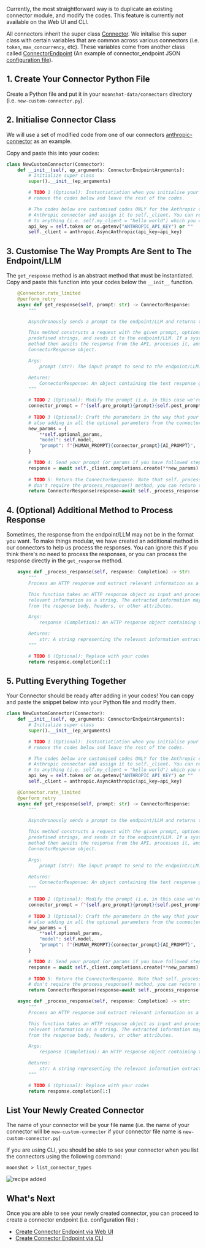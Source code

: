 Currently, the most straightforward way is to duplicate an existing connector module, and modify the codes. This feature is currently not available on the Web UI and CLI.

All connectors inherit the super class [Connector](https://github.com/aiverify-foundation/moonshot/blob/main/moonshot/src/connectors/connector.py). We initalise this super class with certain variables that are common across various connectors (i.e. `token`, `max_concurrency`, etc). These variables come from another class called [ConnectorEndpoint](https://github.com/aiverify-foundation/moonshot/blob/main/moonshot/src/connectors_endpoints/connector_endpoint.py) (An example of connector_endpoint JSON [configuration file](https://github.com/aiverify-foundation/moonshot-data/blob/main/connectors-endpoints/anthropic-claude2.json)).

## 1. Create Your Connector Python File
Create a Python file and put it in your `moonshot-data/connectors` directory (i.e. `new-custom-connector.py`).

## 2. Initialise Connector Class

We will use a set of modified code from one of our connectors [anthropic-connector](https://github.com/aiverify-foundation/moonshot-data/blob/main/connectors/anthropic-connector.py) as an example.

Copy and paste this into your codes:

```python
class NewCustomConnector(Connector):
    def __init__(self, ep_arguments: ConnectorEndpointArguments):
        # Initialize super class
        super().__init__(ep_arguments)

        # TODO 1 (Optional): Instantiatiation when you initialise your connector. If there is nothing to instantiate,
        # remove the codes below and leave the rest of the codes.

        # The codes below are customised codes ONLY for the Anthropic connector to retrieve the API key, instantiate the 
        # Anthropic connector and assign it to self._client. You can replace them with your own codes, and assign them 
        # to anything (i.e. self.my_client = "hello world") which you can call later.
        api_key = self.token or os.getenv("ANTHROPIC_API_KEY") or ""
        self._client = anthropic.AsyncAnthropic(api_key=api_key)
```

## 3. Customise The Way Prompts Are Sent to The Endpoint/LLM

The `get_response` method is an abstract method that must be instantiated. Copy and paste this function into your codes 
below the `__init__` function.

```python
    @Connector.rate_limited
    @perform_retry
    async def get_response(self, prompt: str) -> ConnectorResponse:
        """

        Asynchronously sends a prompt to the endpoint/LLM and returns the generated response.

        This method constructs a request with the given prompt, optionally prepended and appended with
        predefined strings, and sends it to the endpoint/LLM. If a system prompt is set, it is included in the request. The 
        method then awaits the response from the API, processes it, and returns the resulting message content wrapped in a 
        ConnectorResponse object.

        Args:
            prompt (str): The input prompt to send to the endpoint/LLM.

        Returns:
            ConnectorResponse: An object containing the text response generated by the endpoint/LLM.
        """

        # TODO 2 (Optional): Modify the prompt (i.e. in this case we're adding in the pre and post prompts)
        connector_prompt = f"{self.pre_prompt}{prompt}{self.post_prompt}"
        
        # TODO 3 (Optional): Craft the parameters in the way that your endpoint/LLM is expecting. in this case we're 
        # also adding in all the optional parameters from the connector endpoint
        new_params = {
            **self.optional_params,
            "model": self.model,
            "prompt": f"{HUMAN_PROMPT}{connector_prompt}{AI_PROMPT}",
        }

        # TODO 4: Send your prompt (or params if you have followed step 3) to the endpoint/LLM
        response = await self._client.completions.create(**new_params)
        
        # TODO 5: Return the ConnectorResponse. Note that self._process_response is entirely optional (refer below). If you
        # don't require the process_response() method, you can return the response instead.
        return ConnectorResponse(response=await self._process_response(response))
```

## 4. (Optional) Additional Method to Process Response

Sometimes, the response from the endpoint/LLM may not be in the format you want. To make things modular, we have created
 an additional method in our connectors to help us process the responses. You can ignore this if you think there's no 
 need to process the responses, or you can process the response directly in the `get_response` method.

```python
    async def _process_response(self, response: Completion) -> str:
        """
        Process an HTTP response and extract relevant information as a string.

        This function takes an HTTP response object as input and processes it to extract
        relevant information as a string. The extracted information may include data
        from the response body, headers, or other attributes.

        Args:
            response (Completion): An HTTP response object containing the response data.

        Returns:
            str: A string representing the relevant information extracted from the response.
        """

        # TODO 6 (Optional): Replace with your codes
        return response.completion[1:]
```
## 5. Putting Everything Together

Your Connector should be ready after adding in your codes! You can copy and paste the snippet below into your Python
file and modify them.

```python
class NewCustomConnector(Connector):
    def __init__(self, ep_arguments: ConnectorEndpointArguments):
        # Initialize super class
        super().__init__(ep_arguments)

        # TODO 1 (Optional): Instantiatiation when you initialise your connector. If there is nothing to instantiate,
        # remove the codes below and leave the rest of the codes.

        # The codes below are customised codes ONLY for the Anthropic connector to retrieve the API key, instantiate the 
        # Anthropic connector and assign it to self._client. You can replace them with your own codes, and assign them 
        # to anything (i.e. self.my_client = "hello world") which you can call later.
        api_key = self.token or os.getenv("ANTHROPIC_API_KEY") or ""
        self._client = anthropic.AsyncAnthropic(api_key=api_key)

    @Connector.rate_limited
    @perform_retry
    async def get_response(self, prompt: str) -> ConnectorResponse:
        """

        Asynchronously sends a prompt to the endpoint/LLM and returns the generated response.

        This method constructs a request with the given prompt, optionally prepended and appended with
        predefined strings, and sends it to the endpoint/LLM. If a system prompt is set, it is included in the request. The 
        method then awaits the response from the API, processes it, and returns the resulting message content wrapped in a 
        ConnectorResponse object.

        Args:
            prompt (str): The input prompt to send to the endpoint/LLM.

        Returns:
            ConnectorResponse: An object containing the text response generated by the endpoint/LLM.
        """

        # TODO 2 (Optional): Modify the prompt (i.e. in this case we're adding in the pre and post prompts)
        connector_prompt = f"{self.pre_prompt}{prompt}{self.post_prompt}"
        
        # TODO 3 (Optional): Craft the parameters in the way that your endpoint/LLM is expecting. in this case we're 
        # also adding in all the optional parameters from the connector endpoint
        new_params = {
            **self.optional_params,
            "model": self.model,
            "prompt": f"{HUMAN_PROMPT}{connector_prompt}{AI_PROMPT}",
        }

        # TODO 4: Send your prompt (or params if you have followed step 3) to the endpoint/LLM
        response = await self._client.completions.create(**new_params)
        
        # TODO 5: Return the ConnectorResponse. Note that self._process_response is entirely optional (refer below). If you
        # don't require the process_response() method, you can return the response instead.
        return ConnectorResponse(response=await self._process_response(response))

    async def _process_response(self, response: Completion) -> str:
        """
        Process an HTTP response and extract relevant information as a string.

        This function takes an HTTP response object as input and processes it to extract
        relevant information as a string. The extracted information may include data
        from the response body, headers, or other attributes.

        Args:
            response (Completion): An HTTP response object containing the response data.

        Returns:
            str: A string representing the relevant information extracted from the response.
        """

        # TODO 6 (Optional): Replace with your codes
        return response.completion[1:]

```

## List Your Newly Created Connector

The name of your connector will be your file name (i.e. the name of your connector will be `new-custom-connector` if your connector file name is `new-custom-connector.py`)

If you are using CLI, you should be able to see your connector when you list the connectors using the following command:

```
moonshot > list_connector_types
```

![recipe added](images/new_connector.png)

## What's Next

Once you are able to see your newly created connector, you can proceed to create a connector endpoint (i.e. configuration file) :

- [Create Connector Endpoint via Web UI](../../tutorial/web-ui/create_endpoint.md)
- [Create Connector Endpoint via CLI](../../user_guide/cli/connecting_endpoints.md#creating-a-connector-endpoint)